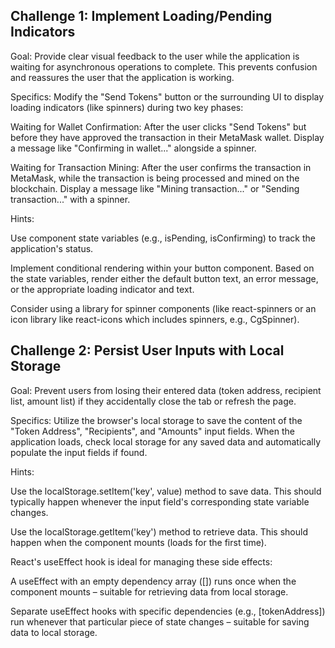 ## Challenge 1: Implement Loading/Pending Indicators

Goal: Provide clear visual feedback to the user while the application is waiting for asynchronous operations to complete. This prevents confusion and reassures the user that the application is working.

Specifics:
Modify the "Send Tokens" button or the surrounding UI to display loading indicators (like spinners) during two key phases:

Waiting for Wallet Confirmation: After the user clicks "Send Tokens" but before they have approved the transaction in their MetaMask wallet. Display a message like "Confirming in wallet..." alongside a spinner.

Waiting for Transaction Mining: After the user confirms the transaction in MetaMask, while the transaction is being processed and mined on the blockchain. Display a message like "Mining transaction..." or "Sending transaction..." with a spinner.

Hints:

Use component state variables (e.g., isPending, isConfirming) to track the application's status.

Implement conditional rendering within your button component. Based on the state variables, render either the default button text, an error message, or the appropriate loading indicator and text.

Consider using a library for spinner components (like react-spinners or an icon library like react-icons which includes spinners, e.g., CgSpinner).



## Challenge 2: Persist User Inputs with Local Storage

Goal: Prevent users from losing their entered data (token address, recipient list, amount list) if they accidentally close the tab or refresh the page.

Specifics:
Utilize the browser's local storage to save the content of the "Token Address", "Recipients", and "Amounts" input fields. When the application loads, check local storage for any saved data and automatically populate the input fields if found.

Hints:

Use the localStorage.setItem('key', value) method to save data. This should typically happen whenever the input field's corresponding state variable changes.

Use the localStorage.getItem('key') method to retrieve data. This should happen when the component mounts (loads for the first time).

React's useEffect hook is ideal for managing these side effects:

A useEffect with an empty dependency array ([]) runs once when the component mounts – suitable for retrieving data from local storage.

Separate useEffect hooks with specific dependencies (e.g., [tokenAddress]) run whenever that particular piece of state changes – suitable for saving data to local storage.